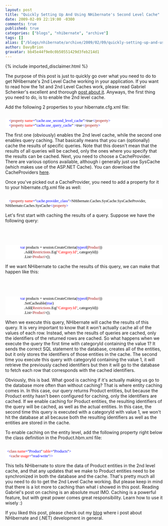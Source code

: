 ```yaml
---
layout: post
title: "Quickly Setting Up And Using NHibernate's Second Level Cache"
date: 2009-02-09 22:19:00 -0300
comments: true
published: true
categories: ["blogs", "nhibernate", "archive"]
tags: []
alias: ["/blogs/nhibernate/archive/2009/02/09/quickly-setting-up-and-using-nhibernate-s-second-level-cache.aspx"]
author: DavyBrion
gravatar: bb45e44f9e0c0b50551429d3feb214d1
---
```

{% include imported_disclaimer.html %}
<p>The purpose of this post is just to quickly go over what you need to do to get NHibernate's 2nd Level Cache working in your application.  If you want to read how the 1st and 2nd Level Caches work, please read Gabriel Schenker's excellent and thorough <a href="http://blogs.hibernatingrhinos.com/nhibernate/archive/2008/11/09/first-and-second-level-caching-in-nhibernate.aspx">post about it</a>.
Anyways, the first thing you need to do, is to enable the 2nd level cache.  </p>
<p>Add the following 2 properties to your hibernate.cfg.xml file:
<code>
<style type="text/css"><!--
.cf { font-family: Consolas; font-size: 9pt; color: black; background: white; }
.cl { margin: 0px; }
.cb1 { color: blue; }
.cb2 { color: #a31515; }
.cb3 { color: red; }
--></style>
</code></p>
<div class="cf">
<p class="cl"><span class="cb1">&nbsp; &nbsp; &lt;</span><span class="cb2">property</span><span class="cb1"> </span><span class="cb3">name</span><span class="cb1">=</span>"<span class="cb1">cache.use_second_level_cache</span>"<span class="cb1">&gt;</span>true<span class="cb1">&lt;/</span><span class="cb2">property</span><span class="cb1">&gt;</span></p>
<p class="cl"><span class="cb1">&nbsp; &nbsp; &lt;</span><span class="cb2">property</span><span class="cb1"> </span><span class="cb3">name</span><span class="cb1">=</span>"<span class="cb1">cache.use_query_cache</span>"<span class="cb1"> &gt;</span>true<span class="cb1">&lt;/</span><span class="cb2">property</span><span class="cb1">&gt;</span></p>
</div>
<p>

The first one (obviously) enables the 2nd level cache, while the second one enables query caching. That basically means that you can (optionally) cache the results of specific queries.  Note that this doesn't mean that the results of all queries will be cached, only the ones where you specify that the results can be cached.
Next, you need to choose a CacheProvider.  There are various options available, although i generally just use SysCache (which makes use of the ASP.NET Cache).  You can download the CacheProviders <a href="http://sourceforge.net/project/showfiles.php?group_id=216446&amp;package_id=286204">here</a>.
</p>
<p>Once you've picked out a CacheProvider, you need to add a property for it to your hibernate.cfg.xml file as well:
<code>
<style type="text/css"><!--
.cf { font-family: Consolas; font-size: 9pt; color: black; background: white; }
.cl { margin: 0px; }
.cb1 { color: blue; }
.cb2 { color: #a31515; }
.cb3 { color: red; }
--></style>
</code></p>
<div class="cf">
<p class="cl"><span class="cb1">&nbsp; &nbsp; &lt;</span><span class="cb2">property</span><span class="cb1"> </span><span class="cb3">name</span><span class="cb1">=</span>"<span class="cb1">cache.provider_class</span>"<span class="cb1">&gt;</span>NHibernate.Caches.SysCache.SysCacheProvider, NHibernate.Caches.SysCache<span class="cb1">&lt;/</span><span class="cb2">property</span><span class="cb1">&gt;</span></p>
</div>
<p>

Let's first start with caching the results of a query.  Suppose we have the following query:
<code>
<style type="text/css"><!--
.cf { font-family: Consolas; font-size: 9pt; color: black; background: white; }
.cl { margin: 0px; }
.cb1 { color: blue; }
.cb2 { color: #2b91af; }
.cb3 { color: #a31515; }
--></style>
</code></p>
<div class="cf">
<p class="cl">&nbsp;&nbsp;&nbsp; &nbsp;&nbsp;&nbsp; &nbsp;&nbsp;&nbsp; &nbsp;&nbsp;&nbsp; <span class="cb1">var</span> products = session.CreateCriteria(<span class="cb1">typeof</span>(<span class="cb2">Product</span>))</p>
<p class="cl">&nbsp;&nbsp;&nbsp; &nbsp;&nbsp;&nbsp; &nbsp;&nbsp;&nbsp; &nbsp;&nbsp;&nbsp; &nbsp;&nbsp;&nbsp; .Add(<span class="cb2">Restrictions</span>.Eq(<span class="cb3">"Category.Id"</span>, categoryId))</p>
<p class="cl">&nbsp;&nbsp;&nbsp; &nbsp;&nbsp;&nbsp; &nbsp;&nbsp;&nbsp; &nbsp;&nbsp;&nbsp; &nbsp;&nbsp;&nbsp; .List&lt;<span class="cb2">Product</span>&gt;();</p>
</div>
<p>

If we want NHibernate to cache the results of this query, we can make that happen like this:
<code>
<style type="text/css"><!--
.cf { font-family: Consolas; font-size: 9pt; color: black; background: white; }
.cl { margin: 0px; }
.cb1 { color: blue; }
.cb2 { color: #2b91af; }
.cb3 { color: #a31515; }
--></style>
</code></p>
<div class="cf">
<p class="cl">&nbsp;&nbsp;&nbsp; &nbsp;&nbsp;&nbsp; &nbsp;&nbsp;&nbsp; &nbsp;&nbsp;&nbsp; <span class="cb1">var</span> products = session.CreateCriteria(<span class="cb1">typeof</span>(<span class="cb2">Product</span>))</p>
<p class="cl">&nbsp;&nbsp;&nbsp; &nbsp;&nbsp;&nbsp; &nbsp;&nbsp;&nbsp; &nbsp;&nbsp;&nbsp; &nbsp;&nbsp;&nbsp; .SetCacheable(<span class="cb1">true</span>)</p>
<p class="cl">&nbsp;&nbsp;&nbsp; &nbsp;&nbsp;&nbsp; &nbsp;&nbsp;&nbsp; &nbsp;&nbsp;&nbsp; &nbsp;&nbsp;&nbsp; .Add(<span class="cb2">Restrictions</span>.Eq(<span class="cb3">"Category.Id"</span>, categoryId))</p>
<p class="cl">&nbsp;&nbsp;&nbsp; &nbsp;&nbsp;&nbsp; &nbsp;&nbsp;&nbsp; &nbsp;&nbsp;&nbsp; &nbsp;&nbsp;&nbsp; .List&lt;<span class="cb2">Product</span>&gt;();</p>
</div>
<p>

When we execute this query, NHibernate will cache the results of this query.  It is very important to know that it won't actually cache all of the values of each row.  Instead, when the results of queries are cached, only the identifiers of the returned rows are cached.
So what happens when we execute the query the first time with categoryId containing the value 1? It sends the correct SQL statement to the database, creates all of the entities, but it only stores the identifiers of those entities in the cache.  The second time you execute this query with categoryId containing the value 1, it will retrieve the previously cached identifiers but then it will go to the database to fetch each row that corresponds with the cached identifiers.
</p>
<p>Obviously, this is bad.  What good is caching if it's actually making us go to the database more often than without caching?  That is where entity caching comes in.  In this case, our query returns Product entities, but because the Product entity hasn't been configured for caching, only the identifiers are cached.  If we enable caching for Product entities, the resulting identifiers of the query will be cached, as well as the actual entities.  In this case, the second time this query is executed with a categoryId with value 1, we won't hit the database at all because both the resulting identifiers as well as the entities are stored in the cache.  
</p>
<p>To enable caching on the entity level, add the following property right below the class definition in the Product.hbm.xml file:
<code>
<style type="text/css"><!--
.cf { font-family: Consolas; font-size: 9pt; color: black; background: white; }
.cl { margin: 0px; }
.cb1 { color: blue; }
.cb2 { color: #a31515; }
.cb3 { color: red; }
--></style>
</code></p>
<div class="cf">
<p class="cl"><span class="cb1">&nbsp; &lt;</span><span class="cb2">class</span><span class="cb1"> </span><span class="cb3">name</span><span class="cb1">=</span>"<span class="cb1">Product</span>"<span class="cb1"> </span><span class="cb3">table</span><span class="cb1">=</span>"<span class="cb1">Products</span>"<span class="cb1">&gt;</span></p>
<p class="cl"><span class="cb1">&nbsp; &nbsp; &lt;</span><span class="cb2">cache</span><span class="cb1"> </span><span class="cb3">usage</span><span class="cb1">=</span>"<span class="cb1">read-write</span>"<span class="cb1">/&gt;</span></p>
</div>
<p>

This tells NHibernate to store the data of Product entities in the 2nd level cache, and that any updates that we make to Product entities need to be synchronized in both the database and the cache.
That's pretty much all you need to do to get the 2nd Level Cache working.  But please keep in mind that there is a lot more to caching than what i showed in this post.  Reading Gabriel's post on caching is an absolute must IMO.  Caching is a powerful feature, but with great power comes great responsibility. Learn how to use it wisely :)</p>
<p>If you liked this post, please check out my <a target="_blank" href="http://davybrion.com/">blog</a> where i post about NHibernate and (.NET) development in general.</p>
<p>&nbsp;</p>
